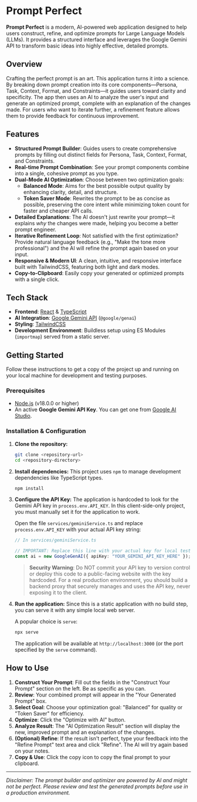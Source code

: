 # Prompt Perfect

**Prompt Perfect** is a modern, AI-powered web application designed to help users construct, refine, and optimize prompts for Large Language Models (LLMs). It provides a structured interface and leverages the Google Gemini API to transform basic ideas into highly effective, detailed prompts.

## Overview

Crafting the perfect prompt is an art. This application turns it into a science. By breaking down prompt creation into its core components—Persona, Task, Context, Format, and Constraints—it guides users toward clarity and specificity. The app then uses an AI to analyze the user's input and generate an optimized prompt, complete with an explanation of the changes made. For users who want to iterate further, a refinement feature allows them to provide feedback for continuous improvement.

## Features

-   **Structured Prompt Builder**: Guides users to create comprehensive prompts by filling out distinct fields for Persona, Task, Context, Format, and Constraints.
-   **Real-time Prompt Combination**: See your prompt components combine into a single, cohesive prompt as you type.
-   **Dual-Mode AI Optimization**: Choose between two optimization goals:
    -   **Balanced Mode**: Aims for the best possible output quality by enhancing clarity, detail, and structure.
    -   **Token Saver Mode**: Rewrites the prompt to be as concise as possible, preserving the core intent while minimizing token count for faster and cheaper API calls.
-   **Detailed Explanations**: The AI doesn't just rewrite your prompt—it explains *why* the changes were made, helping you become a better prompt engineer.
-   **Iterative Refinement Loop**: Not satisfied with the first optimization? Provide natural language feedback (e.g., "Make the tone more professional") and the AI will refine the prompt again based on your input.
-   **Responsive & Modern UI**: A clean, intuitive, and responsive interface built with TailwindCSS, featuring both light and dark modes.
-   **Copy-to-Clipboard**: Easily copy your generated or optimized prompts with a single click.

## Tech Stack

-   **Frontend**: [React](https://react.dev/) & [TypeScript](https://www.typescriptlang.org/)
-   **AI Integration**: [Google Gemini API](https://ai.google.dev/) (`@google/genai`)
-   **Styling**: [TailwindCSS](https://tailwindcss.com/)
-   **Development Environment**: Buildless setup using ES Modules (`importmap`) served from a static server.

## Getting Started

Follow these instructions to get a copy of the project up and running on your local machine for development and testing purposes.

### Prerequisites

-   [Node.js](https://nodejs.org/) (v18.0.0 or higher)
-   An active **Google Gemini API Key**. You can get one from [Google AI Studio](https://aistudio.google.com/app/apikey).

### Installation & Configuration

1.  **Clone the repository:**
    ```bash
    git clone <repository-url>
    cd <repository-directory>
    ```

2.  **Install dependencies:**
    This project uses `npm` to manage development dependencies like TypeScript types.
    ```bash
    npm install
    ```

3.  **Configure the API Key:**
    The application is hardcoded to look for the Gemini API key in `process.env.API_KEY`. In this client-side-only project, you must manually set it for the application to work.

    Open the file `services/geminiService.ts` and replace `process.env.API_KEY` with your actual API key string:

    ```typescript
    // In services/geminiService.ts

    // IMPORTANT: Replace this line with your actual key for local testing.
    const ai = new GoogleGenAI({ apiKey: "YOUR_GEMINI_API_KEY_HERE" }); 
    ```

    > **Security Warning**: Do NOT commit your API key to version control or deploy this code to a public-facing website with the key hardcoded. For a real production environment, you should build a backend proxy that securely manages and uses the API key, never exposing it to the client.

4.  **Run the application:**
    Since this is a static application with no build step, you can serve it with any simple local web server.

    A popular choice is `serve`:
    ```bash
    npx serve
    ```
    The application will be available at `http://localhost:3000` (or the port specified by the `serve` command).

## How to Use

1.  **Construct Your Prompt**: Fill out the fields in the "Construct Your Prompt" section on the left. Be as specific as you can.
2.  **Review**: Your combined prompt will appear in the "Your Generated Prompt" box.
3.  **Select Goal**: Choose your optimization goal: "Balanced" for quality or "Token Saver" for efficiency.
4.  **Optimize**: Click the "Optimize with AI" button.
5.  **Analyze Result**: The "AI Optimization Result" section will display the new, improved prompt and an explanation of the changes.
6.  **(Optional) Refine**: If the result isn't perfect, type your feedback into the "Refine Prompt" text area and click "Refine". The AI will try again based on your notes.
7.  **Copy & Use**: Click the copy icon to copy the final prompt to your clipboard.

---

*Disclaimer: The prompt builder and optimizer are powered by AI and might not be perfect. Please review and test the generated prompts before use in a production environment.*
